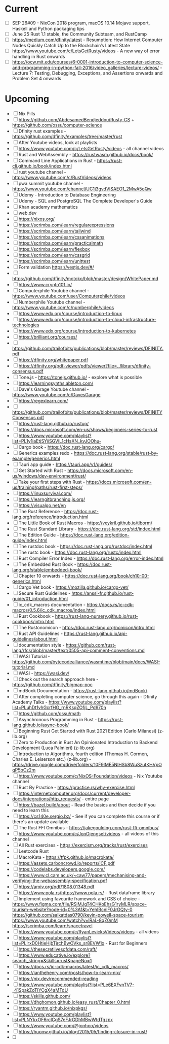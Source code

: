 # Current

- [ ] SEP 26#09 - NixCon 2018 program, macOS 10.14 Mojave support, Haskell and Python packaging tips
- [ ] June 25 Rust 1.1 stable, the Community Subteam, and RustCamp
- [ ] https://medium.com/dfinity/latest - Resumption: How Internet Computer Nodes Quickly Catch Up to the Blockchain’s Latest State
- [ ] https://www.youtube.com/c/LetsGetRusty/videos - A new way of error handling in Rust onwards
- [ ] https://ocw.mit.edu/courses/6-0001-introduction-to-computer-science-and-programming-in-python-fall-2016/video_galleries/lecture-videos/ - Lecture 7: Testing, Debugging, Exceptions, and Assertions onwards and Problem Set 4 onwards

# Upcoming

- [ ] Nix Pills
- [ ] https://github.com/AbdesamedBendjeddou/Rusty-CS + https://github.com/ossu/computer-science
- [ ] Dfinity rust examples - https://github.com/dfinity/examples/tree/master/rust
- [ ] After Youtube videos, look at playlists
- [ ] https://www.youtube.com/c/LetsGetRusty/videos - all channel videos
- [ ] Rust and WebAssembly - https://rustwasm.github.io/docs/book/
- [ ] Command Line Applications in Rust - https://rust-cli.github.io/book/index.html
- [ ] rust youtube channel - https://www.youtube.com/c/RustVideos/videos
- [ ] pwa summit youtube channel - https://www.youtube.com/channel/UC1j3gvdVISAEO1_2MwA5oQw
- [ ] Udemy - Introduction to Database Engineering
- [ ] Udemy - SQL and PostgreSQL The Complete Developer's Guide
- [ ] Khan academy mathematics
- [ ] web.dev
- [ ] https://nixos.org/
- [ ] https://scrimba.com/learn/regularexpressions
- [ ] https://scrimba.com/learn/tailwind
- [ ] https://scrimba.com/learn/cssanimations
- [ ] https://scrimba.com/learn/practicalmath
- [ ] https://scrimba.com/learn/flexbox
- [ ] https://scrimba.com/learn/cssgrid
- [ ] https://scrimba.com/learn/unittest
- [ ] Form validation https://vestjs.dev/#/
- [ ] https://github.com/dfinity/motoko/blob/master/design/WhitePaper.md
- [ ] https://www.crypto101.io/
- [ ] Computerphile Youtube channel - https://www.youtube.com/user/Computerphile/videos
- [ ] Numberphile Youtube channel - https://www.youtube.com/c/numberphile/videos
- [ ] https://www.edx.org/course/introduction-to-linux
- [ ] https://www.edx.org/course/introduction-to-cloud-infrastructure-technologies
- [ ] https://www.edx.org/course/introduction-to-kubernetes
- [ ] https://brilliant.org/courses/
- [ ] https://github.com/trailofbits/publications/blob/master/reviews/DFINITY.pdf
- [ ] https://dfinity.org/whitepaper.pdf
- [ ] https://dfinity.org/pdf-viewer/pdfs/viewer?file=../library/dfinity-consensus.pdf
- [ ] Tone.js - https://tonejs.github.io/ - explore what is possible
- [ ] https://learningsynths.ableton.com/
- [ ] Dave's Garage Youtube channel - https://www.youtube.com/c/DavesGarage
- [ ] https://regexlearn.com/
- [ ] https://github.com/trailofbits/publications/blob/master/reviews/DFINITYConsensus.pdf
- [ ] https://rust-lang.github.io/rustup/
- [ ] https://docs.microsoft.com/en-us/shows/beginners-series-to-rust
- [ ] https://www.youtube.com/playlist?list=PL1y1iaEtjSYiiSGVlL1cHsXN_kvJOOhu-
- [ ] Cargo book - https://doc.rust-lang.org/cargo/
- [ ] Generics examples redo - https://doc.rust-lang.org/stable/rust-by-example/generics.html
- [ ] Tauri app guide - https://tauri.app/v1/guides/
- [ ] Get Started with Rust - https://docs.microsoft.com/en-us/windows/dev-environment/rust/
- [ ] Take your first steps with Rust - https://docs.microsoft.com/en-us/training/paths/rust-first-steps/
- [ ] https://linuxsurvival.com/
- [ ] https://learngitbranching.js.org/
- [ ] https://visualgo.net/en
- [ ] The Rust Reference - https://doc.rust-lang.org/reference/introduction.html
- [ ] The Little Book of Rust Macros - https://veykril.github.io/tlborm/
- [ ] The Rust Standard Library - https://doc.rust-lang.org/std/index.html
- [ ] The Edition Guide - https://doc.rust-lang.org/edition-guide/index.html
- [ ] The rustdoc book - https://doc.rust-lang.org/rustdoc/index.html
- [ ] The rustc book - https://doc.rust-lang.org/rustc/index.html
- [ ] Rust Compiler Error Index - https://doc.rust-lang.org/error-index.html
- [ ] The Embedded Rust Book - https://doc.rust-lang.org/stable/embedded-book/
- [ ] Chapter 10 onwards - https://doc.rust-lang.org/book/ch10-00-generics.html
- [ ] Cargo Vet book - https://mozilla.github.io/cargo-vet/
- [ ] Secure Rust Guidelines - https://anssi-fr.github.io/rust-guide/01_introduction.html
- [ ] ic_cdk_macros documentation - https://docs.rs/ic-cdk-macros/0.5.6/ic_cdk_macros/index.html
- [ ] Rust Cookbook - https://rust-lang-nursery.github.io/rust-cookbook/intro.html
- [ ] The Rustonomicon - https://doc.rust-lang.org/nomicon/intro.html
- [ ] Rust API Guidelines - https://rust-lang.github.io/api-guidelines/about.html
- [ ] documentation style - https://github.com/rust-lang/rfcs/blob/master/text/0505-api-comment-conventions.md
- [ ] WASI Tutorial - https://github.com/bytecodealliance/wasmtime/blob/main/docs/WASI-tutorial.md
- [ ] WASI - https://wasi.dev/
- [ ] Check out the search approach here - https://github.com/dfinity/bigmap-poc
- [ ] mdBook Documentation - https://rust-lang.github.io/mdBook/
- [ ] After completing computer science, go through this again - Dfinity Academy Talks - https://www.youtube.com/playlist?list=PLuhDt1vhGcrfHG_rnRKsqZO1jL_Pd970h
- [ ] https://github.com/ossu/math
- [ ] Asynchronous Programming in Rust - https://rust-lang.github.io/async-book/
- [ ] Beginning Rust Get Started with Rust 2021 Edition (Carlo Milanesi) (z-lib.org)
- [ ] Zero to Production in Rust An Opinionated Introduction to Backend Development (Luca Palmieri) (z-lib.org)
- [ ] Introduction to Algorithms, fourth edition (Thomas H. Cormen, Charles E. Leiserson etc.) (z-lib.org) - https://drive.google.com/drive/folders/10F9IME5NlHSb8WuSzutKHVpOqP5bCz2m
- [ ] https://www.youtube.com/c/NixOS-Foundation/videos - Nix Youtube channel
- [ ] Rust By Practice - https://practice.rs/why-exercise.html
- [ ] https://internetcomputer.org/docs/current/developer-docs/integrations/http_requests/ - entire page
- [ ] https://bazel.build/about - Read the basics and then decide if you need to learn this
- [ ] https://cs140e.sergio.bz/ - See if you can complete this course or if there's an update available
- [ ] The Rust FFI Omnibus - https://jakegoulding.com/rust-ffi-omnibus/
- [ ] https://www.youtube.com/c/JonGjengset/videos - all videos of this channel
- [ ] All Rust exercises - https://exercism.org/tracks/rust/exercises
- [ ] Leetcode Rust
- [ ] MacroKata - https://tfpk.github.io/macrokata/
- [ ] https://assets.carboncrowd.io/reports/ICF.pdf
- [ ] https://codelabs.developers.google.com/
- [ ] https://www.cl.cam.ac.uk/~caw77/papers/mechanising-and-verifying-the-webassembly-specification.pdf
- [ ] https://arxiv.org/pdf/1808.01348.pdf
- [ ] https://www.pola.rs/https://www.pola.rs/ - Rust dataframe library
- [ ] Implement using favourite framework and CSS of choice - https://www.figma.com/file/RSiMJgT4CHKoEhsG1ryMLR/space-tourism-website?node-id=0%3A1&t=YehIBcniF0JrGQty-0
      https://github.com/saikatdas0790/kevin-powell-space-tourism
      https://www.youtube.com/watch?v=lRaL-8qZ0mM
      https://scrimba.com/learn/spacetravel
- [ ] https://www.youtube.com/c/RyanLevicksVideos/videos - all videos
- [ ] https://www.youtube.com/playlist?list=PLlrxD0HtieHjbTjrchBwOVks_sr8EVW1x - Rust for Beginners
- [ ] https://thesecretlivesofdata.com/raft/
- [ ] https://www.educative.io/explore?search_string=&skills=rust&pageNo=1
- [ ] https://docs.rs/ic-cdk-macros/latest/ic_cdk_macros/
- [ ] https://ianthehenry.com/posts/how-to-learn-nix/
- [ ] https://nix.dev/recommended-reading
- [ ] https://www.youtube.com/playlist?list=PLe6EXFvnTV7-_41SpakZoTIYCgX4aMTdU
- [ ] https://skills.github.com/
- [ ] https://dhghomon.github.io/easy_rust/Chapter_0.html
- [ ] https://ryantm.github.io/nixpkgs/
- [ ] https://www.youtube.com/playlist?list=PLNYkxOF6rcICgS7eFJrGDhMBwWtdTgzpx
- [ ] https://www.youtube.com/@jonhoo/videos
- [ ] https://huonw.github.io/blog/2015/05/finding-closure-in-rust/
- [ ]
